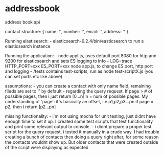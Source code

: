 # addressbook
address book api

contact structure:
	{
		name: '',
		number: '',
		email: '',
		address: ''
	}

Running elastisearch:
	- elasticsearch-6.2.4/bin/easticsearch to run a elasticsearch instance

Running the application:
	- node appl.js, uses default port 8080 for http and 9200 for elasticsearch and sets ES logging to info
	- LOG=trace HTTP_PORT=xxx ES_PORT=xxx node app.js, to change ES port, http port and logging
	- /tests contains test-scripts, run as node test-scriptX.js (you can set ports etc like above) 

assumptions:
	- you can create a contact with only name field, remaining fileds are set to '' by default
	- regarding the query request. If page > # of possible pages, then i just return [0...n] n = num of possible pages. My understanding of 'page': it's basically an offset, i.e p1,p2,p3...pn if page = p2, then i return [p2...pn]

missing functionality:
	- i'm not using mocha for unit testing, just didnt have enough time to set it up. I created some test scripts that test functionality and print some relevant output to console.
	- i didnt prepare a proper test script for the query request, i tested it manually in a crude way. I had trouble creating a bunch of contacts then doing a query right after, for some reason the contacts wouldnt show up. But older contacts that were created outside of the script were displaying as expected. 